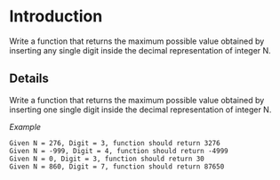 # Introduction

Write a function that returns the maximum possible value obtained by inserting any single digit inside the decimal representation of integer N.

## Details

Write a function that returns the maximum possible value obtained by inserting one single digit inside the decimal representation of integer N.

_Example_

```text
Given N = 276, Digit = 3, function should return 3276
Given N = -999, Digit = 4, function should return -4999
Given N = 0, Digit = 3, function should return 30
Given N = 860, Digit = 7, function should return 87650
```

